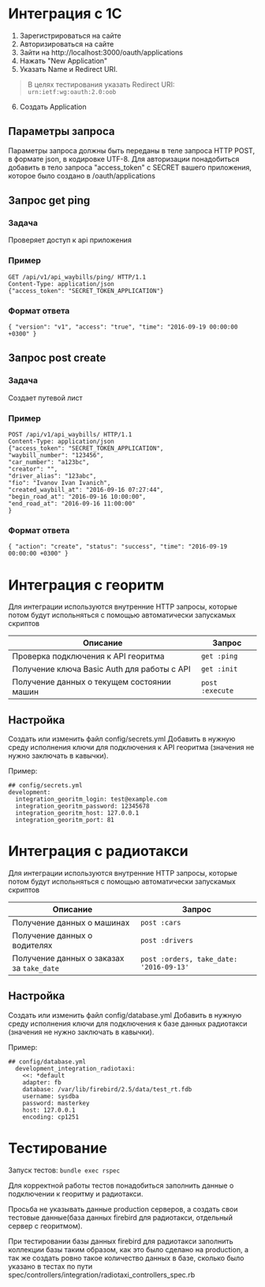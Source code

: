 # Интеграция с 1С
1. Зарегистрироваться на сайте
2. Авторизироваться на сайте
3. Зайти на http://localhost:3000/oauth/applications
4. Нажать "New Application"
5. Указать Name и Redirect URI.
 > В целях тестирования указать Redirect URI: `urn:ietf:wg:oauth:2.0:oob`

6. Создать Application

## Параметры запроса

Параметры запроса должны быть переданы в теле запроса HTTP POST, в формате json, в
кодировке UTF-8. Для авторизации понадобиться добавить в тело запроса "access_token" с SECRET вашего приложения, которое было создано в /oauth/applications

## Запрос get ping

### Задача

Проверяет доступ к api приложения

### Пример
```
GET /api/v1/api_waybills/ping/ HTTP/1.1
Content-Type: application/json
{"access_token": "SECRET_TOKEN_APPLICATION"}
```

### Формат ответа

`{ "version": "v1", "access": "true", "time": "2016-09-19 00:00:00 +0300" }`

## Запрос post create

### Задача

Создает путевой лист

### Пример
```
POST /api/v1/api_waybills/ HTTP/1.1
Content-Type: application/json
{"access_token": "SECRET_TOKEN_APPLICATION",
"waybill_number": "123456",
"car_number": "a123bc",
"creator": "",
"driver_alias": "123abc",
"fio": "Ivanov Ivan Ivanich",
"created_waybill_at": "2016-09-16 07:27:44",
"begin_road_at": "2016-09-16 10:00:00",
"end_road_at": "2016-09-16 11:00:00"
}
```

### Формат ответа

`{ "action": "create", "status": "success", "time": "2016-09-19 00:00:00 +0300" }`

# Интеграция с георитм

Для интеграции используются внутренние HTTP запросы, которые потом будут испольняться с помощью автоматически запускамых скриптов

Описание | Запрос
------------------------------------------- | -------------
Проверка подключения к API георитма         | `get :ping`
Получение ключа Basic Auth для работы с API | `get :init`
Получение данных о текущем состоянии машин  | `post :execute`


## Настройка

Создать или изменить файл config/secrets.yml
Добавить в нужную среду исполнения ключи для подключения к API георитма (значения не нужно заключать в кавычки).

Пример:

```
## config/secrets.yml
development:
  integration_georitm_login: test@example.com
  integration_georitm_password: 12345678
  integration_georitm_host: 127.0.0.1
  integration_georitm_port: 81
```

# Интеграция с радиотакси

Для интеграции используются внутренние HTTP запросы, которые потом будут испольняться с помощью автоматически запускамых скриптов

Описание | Запрос
------------------------------------------ | -------------
Получение данных о машинах                 | `post :cars`
Получение данных о водителях               | `post :drivers`
Получение данных о заказах за `take_date`  | `post :orders, take_date: '2016-09-13'`


## Настройка

Создать или изменить файл config/database.yml
Добавить в нужную среду исполнения ключи для подключения к базе данных радиотакси (значения не нужно заключать в кавычки).

Пример:

```
## config/database.yml
  development_integration_radiotaxi:
    <<: *default
    adapter: fb
    database: /var/lib/firebird/2.5/data/test_rt.fdb
    username: sysdba
    password: masterkey
    host: 127.0.0.1
    encoding: cp1251
```

# Тестирование

Запуск тестов: `bundle exec rspec`

Для корректной работы тестов понадобиться заполнить данные о подключении к георитму и радиотакси.

Просьба не указывать данные production серверов, а создать свои тестовые данные(база данных firebird для радиотакси, отдельный сервер с георитмом).

При тестировании базы данных firebird для радиотакси заполнить коллекции базы таким образом, как это было сделано на production, а так же создать ровно такое количество данных в базе, сколько было указано в тестах по пути spec/controllers/integration/radiotaxi_controllers_spec.rb
